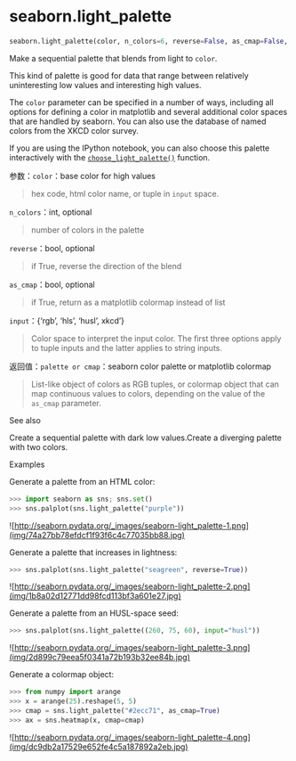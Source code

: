 # seaborn.light_palette

```py
seaborn.light_palette(color, n_colors=6, reverse=False, as_cmap=False, input='rgb')
```

Make a sequential palette that blends from light to `color`.

This kind of palette is good for data that range between relatively uninteresting low values and interesting high values.

The `color` parameter can be specified in a number of ways, including all options for defining a color in matplotlib and several additional color spaces that are handled by seaborn. You can also use the database of named colors from the XKCD color survey.

If you are using the IPython notebook, you can also choose this palette interactively with the [`choose_light_palette()`](seaborn.choose_light_palette.html#seaborn.choose_light_palette "seaborn.choose_light_palette") function.

参数：`color`：base color for high values

> hex code, html color name, or tuple in `input` space.

`n_colors`：int, optional

> number of colors in the palette

`reverse`：bool, optional

> if True, reverse the direction of the blend

`as_cmap`：bool, optional

> if True, return as a matplotlib colormap instead of list

`input`：{‘rgb’, ‘hls’, ‘husl’, xkcd’}

> Color space to interpret the input color. The first three options apply to tuple inputs and the latter applies to string inputs.


返回值：`palette or cmap`：seaborn color palette or matplotlib colormap

> List-like object of colors as RGB tuples, or colormap object that can map continuous values to colors, depending on the value of the `as_cmap` parameter.



See also

Create a sequential palette with dark low values.Create a diverging palette with two colors.

Examples

Generate a palette from an HTML color:

```py
>>> import seaborn as sns; sns.set()
>>> sns.palplot(sns.light_palette("purple"))

```

![http://seaborn.pydata.org/_images/seaborn-light_palette-1.png](img/74a27bb78efdcf1f93f6c4c77035bb88.jpg)

Generate a palette that increases in lightness:

```py
>>> sns.palplot(sns.light_palette("seagreen", reverse=True))

```

![http://seaborn.pydata.org/_images/seaborn-light_palette-2.png](img/1b8a02d12771dd98fcd113bf3a601e27.jpg)

Generate a palette from an HUSL-space seed:

```py
>>> sns.palplot(sns.light_palette((260, 75, 60), input="husl"))

```

![http://seaborn.pydata.org/_images/seaborn-light_palette-3.png](img/2d899c79eea5f0341a72b193b32ee84b.jpg)

Generate a colormap object:

```py
>>> from numpy import arange
>>> x = arange(25).reshape(5, 5)
>>> cmap = sns.light_palette("#2ecc71", as_cmap=True)
>>> ax = sns.heatmap(x, cmap=cmap)

```

![http://seaborn.pydata.org/_images/seaborn-light_palette-4.png](img/dc9db2a17529e652fe4c5a187892a2eb.jpg)